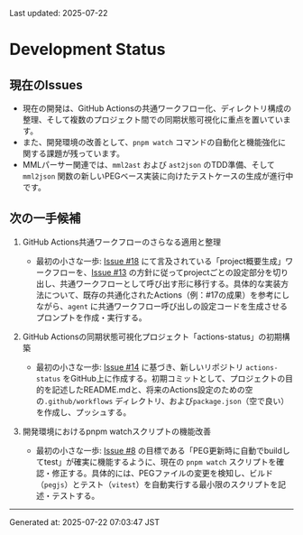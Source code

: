 Last updated: 2025-07-22

# Development Status

## 現在のIssues
- 現在の開発は、GitHub Actionsの共通ワークフロー化、ディレクトリ構成の整理、そして複数のプロジェクト間での同期状態可視化に重点を置いています。
- また、開発環境の改善として、`pnpm watch` コマンドの自動化と機能強化に関する課題が残っています。
- MMLパーサー関連では、`mml2ast` および `ast2json` のTDD準備、そして `mml2json` 関数の新しいPEGベース実装に向けたテストケースの生成が進行中です。

## 次の一手候補
1. GitHub Actions共通ワークフローのさらなる適用と整理
   - 最初の小さな一歩: [Issue #18](issue-notes/18.md) にて言及されている「project概要生成」ワークフローを、[Issue #13](issue-notes/13.md) の方針に従ってprojectごとの設定部分を切り出し、共通ワークフローとして呼び出す形に移行する。具体的な実装方法について、既存の共通化されたActions（例：#17の成果）を参考にしながら、`agent` に共通ワークフロー呼び出しの設定コードを生成させるプロンプトを作成・実行する。

2. GitHub Actionsの同期状態可視化プロジェクト「actions-status」の初期構築
   - 最初の小さな一歩: [Issue #14](issue-notes/14.md) に基づき、新しいリポジトリ `actions-status` をGitHub上に作成する。初期コミットとして、プロジェクトの目的を記述したREADME.mdと、将来のActions設定のための空の`.github/workflows` ディレクトリ、および`package.json`（空で良い）を作成し、プッシュする。

3. 開発環境におけるpnpm watchスクリプトの機能改善
   - 最初の小さな一歩: [Issue #8](issue-notes/8.md) の目標である「PEG更新時に自動でbuildしてtest」が確実に機能するように、現在の `pnpm watch` スクリプトを確認・修正する。具体的には、PEGファイルの変更を検知し、ビルド（`pegjs`）とテスト（`vitest`）を自動実行する最小限のスクリプトを記述・テストする。

---
Generated at: 2025-07-22 07:03:47 JST
